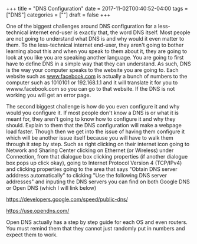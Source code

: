 +++
title = "DNS Configuration"
date = 2017-11-02T00:40:52-04:00
tags = ["DNS"]
categories = [""]
draft = false
+++

One of the biggest challenges around DNS configuration for a less-technical internet end-user is exactly that,
the word DNS itself. Most people are not going to understand what DNS is and why would it even matter to them. 
To the less-technical internet end-user, they aren't going to bother learning about this and when you speak to them 
about it, they are going to look at you like you are speaking another language. You are going to first have to define
DNS in a simple way that they can understand. As such, DNS is the way your computer speaks to the website you are going to.
Each website such as www.facebook.com is actually a bunch of numbers to the computer such as 1010101 or 192.168.1.1 
and it will translate it for you to wwww.facebook.com so you can go to that website. If the DNS is not working you will
get an error page.

The second biggest challenge is how do you even configure it and why would you configure it. If most people don't know
a DNS is or what it is meant for, they aren't going to know how to configure it and why they should. Explain to them
that the DNS configuration will make a webpage load faster. Though then we get into the issue of having them configure it
which will be another issue itself because you will have to walk them through it step by step. Such as right clicking
on their internet icon going to Network and Sharing Center clicking on Ethernet (or Wireless) under Connection, from
that dialogue box clicking properties (if another dialogue box pops up click okay), going to Internet Protocol Version
4 (TCP/IPv4) and clicking properties going to the area that says "Obtain DNS server adddress automatically" to clicking
"Use the following DNS server addresses" and inputing the DNS servers you can find on both Google DNS or Open DNS (which
I will link below) 

https://developers.google.com/speed/public-dns/

https://use.opendns.com/

Open DNS actually has a step by step guide for each OS and even routers. You must remind them that they cannot just randomly
put in numbers and expect them to work.